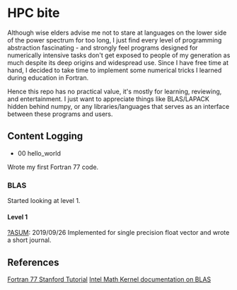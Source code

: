 # HPC bite

Although wise elders advise me not to stare at languages on the lower side of the power spectrum for too long, I just find every level of programming abstraction fascinating - and strongly feel programs designed for numerically intensive tasks don't get exposed to people of my generation as much despite its deep origins and widespread use. Since I have free time at hand, I decided to take time to implement some numerical tricks I learned during education in Fortran.

Hence this repo has no practical value, it's mostly for learning, reviewing, and entertainment. I just want to appreciate things like BLAS/LAPACK hidden behind numpy, or any libraries/languages that serves as an interface between these programs and users.


## Content Logging
- 00 hello_world

Wrote my first Fortran 77 code.

### BLAS
Started looking at level 1.

#### Level 1
[?ASUM](BLAS/l1/asum): 2019/09/26 Implemented for single precision float vector and wrote a short journal.

## References

[Fortran 77 Stanford Tutorial](https://web.stanford.edu/class/me200c/tutorial_77/)
[Intel Math Kernel documentation on BLAS](https://software.intel.com/en-us/mkl-developer-reference-fortran-overview)